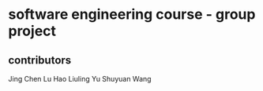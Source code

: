 # software engineering course - group project


## contributors
 Jing Chen
 Lu Hao
 Liuling Yu
 Shuyuan Wang
